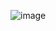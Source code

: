 
![image](https://user-images.githubusercontent.com/90344204/159149780-b53dce07-b6dd-41ae-a9a9-bf2c2efe7490.png)
